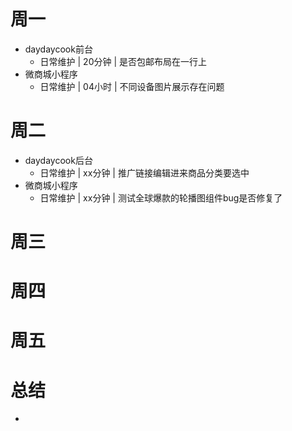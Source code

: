 # 周一
* daydaycook前台
    - 日常维护 | 20分钟 | 是否包邮布局在一行上
* 微商城小程序
    - 日常维护 | 04小时 | 不同设备图片展示存在问题

# 周二
* daydaycook后台
    - 日常维护 | xx分钟 | 推广链接编辑进来商品分类要选中
* 微商城小程序
    - 日常维护 | xx分钟 | 测试全球爆款的轮播图组件bug是否修复了

# 周三

# 周四

# 周五

# 总结
*
